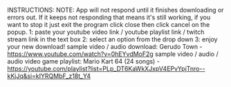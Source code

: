 INSTRUCTIONS:
NOTE: App will not respond until it finishes downloading or errors out. If it keeps not responding that means it's still working, if you want to stop it just exit the program click close then click cancel on the popup.
1: paste your youtube video link / youtube playlist link / twitch stream link in the text box
2: select an option from the drop down
3: enjoy your new download!
sample video / audio download: Gerudo Town - https://www.youtube.com/watch?v=0hEYvdMoF2g
sample video / audio / audio video game playlist: Mario Kart 64 (24 songs) - https://youtube.com/playlist?list=PLp_DT6KaWkXJxpV4EPvYpjTnro--kKjJq&si=kIYRQMbF_z18t_Y4